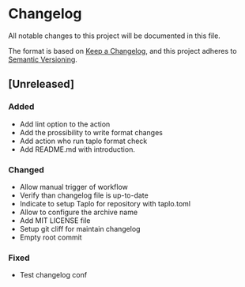 # Changelog

All notable changes to this project will be documented in this file.

The format is based on [Keep a Changelog](https://keepachangelog.com/en/1.0.0/),
and this project adheres to [Semantic Versioning](https://semver.org/spec/v2.0.0.html).

## [Unreleased]

### Added

- Add lint option to the action
- Add the prossibility to write format changes
- Add action who run taplo format check
- Add README.md with introduction.

### Changed

- Allow manual trigger of workflow
- Verify than changelog file is up-to-date
- Indicate to setup Taplo for repository with taplo.toml
- Allow to configure the archive name
- Add MIT LICENSE file
- Setup git cliff for maintain changelog
- Empty root commit

### Fixed

- Test changelog conf

